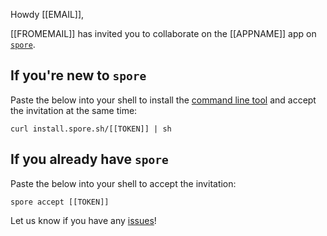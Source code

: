 Howdy [[EMAIL]],

[[FROMEMAIL]] has invited you to collaborate on the [[APPNAME]] app on [`spore`](http://spore.sh).

If you're new to `spore`
------------------------

Paste the below into your shell to install the [command line tool](http://spore.sh) and accept the invitation at the same time:

```
curl install.spore.sh/[[TOKEN]] | sh
```

If you already have `spore`
---------------------------

Paste the below into your shell to accept the invitation:

```
spore accept [[TOKEN]]
```

Let us know if you have any [issues](https://github.com/spore-sh/spore-pod)!
